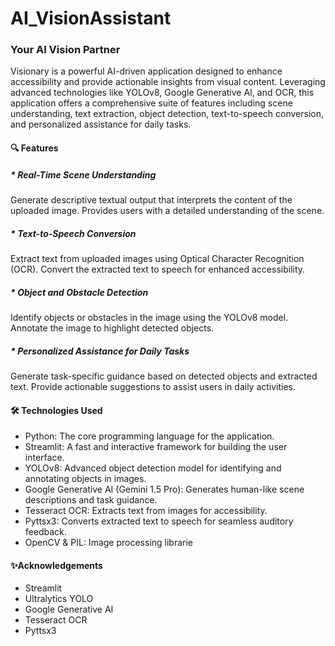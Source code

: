 # AI_VisionAssistant
### Your AI Vision Partner
Visionary is a powerful AI-driven application designed to enhance accessibility and provide actionable insights from visual content. Leveraging advanced technologies like YOLOv8, Google Generative AI, and OCR, this application offers a comprehensive suite of features including scene understanding, text extraction, object detection, text-to-speech conversion, and personalized assistance for daily tasks.

#### 🔍 Features
##### * Real-Time Scene Understanding
Generate descriptive textual output that interprets the content of the uploaded image.
Provides users with a detailed understanding of the scene.
##### * Text-to-Speech Conversion
Extract text from uploaded images using Optical Character Recognition (OCR).
Convert the extracted text to speech for enhanced accessibility.
##### * Object and Obstacle Detection
Identify objects or obstacles in the image using the YOLOv8 model.
Annotate the image to highlight detected objects.
##### * Personalized Assistance for Daily Tasks
Generate task-specific guidance based on detected objects and extracted text.
Provide actionable suggestions to assist users in daily activities.

#### 🛠️ Technologies Used
* Python: The core programming language for the application.
* Streamlit: A fast and interactive framework for building the user interface.
* YOLOv8: Advanced object detection model for identifying and annotating objects in images.
* Google Generative AI (Gemini 1.5 Pro): Generates human-like scene descriptions and task guidance.
* Tesseract OCR: Extracts text from images for accessibility.
* Pyttsx3: Converts extracted text to speech for seamless auditory feedback.
* OpenCV & PIL: Image processing librarie
  
#### ✨Acknowledgements
* Streamlit
* Ultralytics YOLO
* Google Generative AI
* Tesseract OCR
* Pyttsx3
